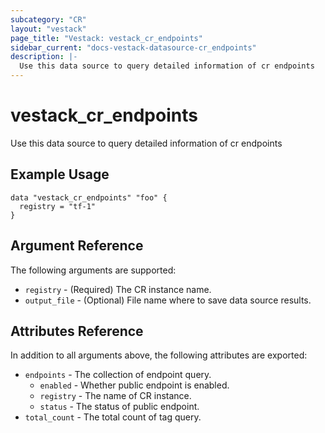 ```yaml
---
subcategory: "CR"
layout: "vestack"
page_title: "Vestack: vestack_cr_endpoints"
sidebar_current: "docs-vestack-datasource-cr_endpoints"
description: |-
  Use this data source to query detailed information of cr endpoints
---
```

# vestack_cr_endpoints
Use this data source to query detailed information of cr endpoints
## Example Usage
```hcl
data "vestack_cr_endpoints" "foo" {
  registry = "tf-1"
}
```
## Argument Reference
The following arguments are supported:
* `registry` - (Required) The CR instance name.
* `output_file` - (Optional) File name where to save data source results.

## Attributes Reference
In addition to all arguments above, the following attributes are exported:
* `endpoints` - The collection of endpoint query.
    * `enabled` - Whether public endpoint is enabled.
    * `registry` - The name of CR instance.
    * `status` - The status of public endpoint.
* `total_count` - The total count of tag query.



